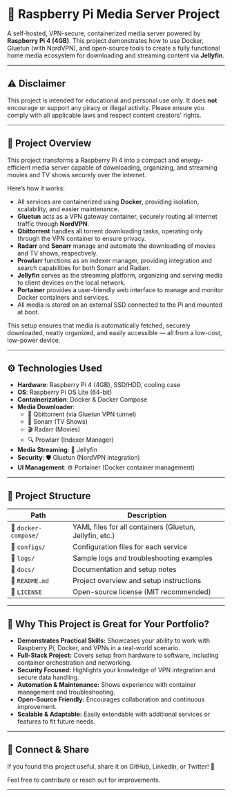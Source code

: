 # 🍿 Raspberry Pi Media Server Project

A self-hosted, VPN-secure, containerized media server powered by **Raspberry Pi 4 (4GB)**. This project demonstrates how to use Docker, Gluetun (with NordVPN), and open-source tools to create a fully functional home media ecosystem for downloading and streaming content via **Jellyfin**.

---

## ⚠️ Disclaimer

This project is intended for educational and personal use only. It does **not** encourage or support any piracy or illegal activity. Please ensure you comply with all applicable laws and respect content creators' rights.

---


## 📖 Project Overview

This project transforms a Raspberry Pi 4 into a compact and energy-efficient media server capable of downloading, organizing, and streaming movies and TV shows securely over the internet.

Here’s how it works:

- All services are containerized using **Docker**, providing isolation, scalability, and easier maintenance.
- **Gluetun** acts as a VPN gateway container, securely routing all internet traffic through **NordVPN**.
- **Qbittorrent** handles all torrent downloading tasks, operating only through the VPN container to ensure privacy.
- **Radarr** and **Sonarr** manage and automate the downloading of movies and TV shows, respectively.
- **Prowlarr** functions as an indexer manager, providing integration and search capabilities for both Sonarr and Radarr.
- **Jellyfin** serves as the streaming platform, organizing and serving media to client devices on the local network.
- **Portainer** provides a user-friendly web interface to manage and monitor Docker containers and services.
- All media is stored on an external SSD connected to the Pi and mounted at boot.

This setup ensures that media is automatically fetched, securely downloaded, neatly organized, and easily accessible — all from a low-cost, low-power device.

---

## ⚙️ Technologies Used

- **Hardware**: Raspberry Pi 4 (4GB), SSD/HDD, cooling case
- **OS**: Raspberry Pi OS Lite (64-bit)
- **Containerization**: Docker & Docker Compose
- **Media Downloader**:
  - 🧲 Qbittorrent (via Gluetun VPN tunnel)
  - 📡 Sonarr (TV Shows)
  - 🎬 Radarr (Movies)
  - 🔍 Prowlarr (Indexer Manager)
- **Media Streaming**: 🍿 Jellyfin
- **Security**: 🛡️ Gluetun (NordVPN integration)
- **UI Management**: ⚙️ Portainer (Docker container management)

---

## 📂 Project Structure

| Path                          | Description                                               |
|------------------------------|-----------------------------------------------------------|
| 📂 `docker-compose/`         | YAML files for all containers (Gluetun, Jellyfin, etc.)   |
| 📂 `configs/`                | Configuration files for each service                      |
| 📂 `logs/`                   | Sample logs and troubleshooting examples                  |
| 📂 `docs/`                   | Documentation and setup notes                             |
| 📜 `README.md`               | Project overview and setup instructions                   |
| 📜 `LICENSE`                 | Open-source license (MIT recommended)                     |

---

## 📢 Why This Project is Great for Your Portfolio?

- **Demonstrates Practical Skills:** Showcases your ability to work with Raspberry Pi, Docker, and VPNs in a real-world scenario.  
- **Full-Stack Project:** Covers setup from hardware to software, including container orchestration and networking.  
- **Security Focused:** Highlights your knowledge of VPN integration and secure data handling.  
- **Automation & Maintenance:** Shows experience with container management and troubleshooting.  
- **Open-Source Friendly:** Encourages collaboration and continuous improvement.  
- **Scalable & Adaptable:** Easily extendable with additional services or features to fit future needs.  

---

## 🔗 Connect & Share

If you found this project useful, share it on GitHub, LinkedIn, or Twitter! 🚀

Feel free to contribute or reach out for improvements.

---
